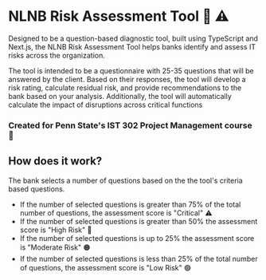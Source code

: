 # NLNB Risk Assessment Tool 🏦 ⚠️

Designed to be a question-based diagnostic tool, built using TypeScript and Next.js, the NLNB Risk Assessment Tool helps banks identify and assess IT risks across the organization.

The tool is intended to be a questionnaire with 25-35 questions that will be answered by the client. Based on their responses, the tool will develop a risk rating, calculate residual risk, and provide recommendations to the bank based on your analysis. Additionally, the tool will automatically calculate the impact of disruptions across critical functions

### Created for Penn State's IST 302 Project Management course 🐾

## How does it work?

The bank selects a number of questions based on the the tool's criteria based questions.

- If the number of selected questions is greater than 75% of the total number of questions, the assessment score is "Critical" ⚠️
- If the number of selected questions is greater than 50% the assessment score is "High Risk" 🔴
- If the number of selected questions is up to 25% the assessment score is "Moderate Risk" 🟠
- If the number of selected questions is less than 25% of the total number of questions, the assessment score is "Low Risk" 🟢


